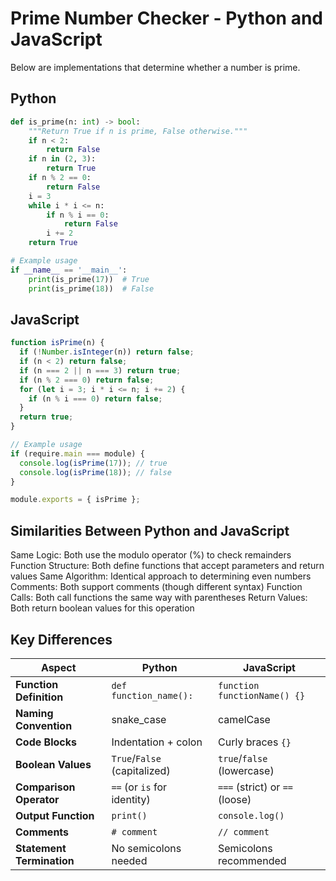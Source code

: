 # Prime Number Checker - Python and JavaScript

Below are implementations that determine whether a number is prime.

## Python
```python
def is_prime(n: int) -> bool:
    """Return True if n is prime, False otherwise."""
    if n < 2:
        return False
    if n in (2, 3):
        return True
    if n % 2 == 0:
        return False
    i = 3
    while i * i <= n:
        if n % i == 0:
            return False
        i += 2
    return True

# Example usage
if __name__ == '__main__':
    print(is_prime(17))  # True
    print(is_prime(18))  # False
```

## JavaScript
```javascript
function isPrime(n) {
  if (!Number.isInteger(n)) return false;
  if (n < 2) return false;
  if (n === 2 || n === 3) return true;
  if (n % 2 === 0) return false;
  for (let i = 3; i * i <= n; i += 2) {
    if (n % i === 0) return false;
  }
  return true;
}

// Example usage
if (require.main === module) {
  console.log(isPrime(17)); // true
  console.log(isPrime(18)); // false
}

module.exports = { isPrime };
```

## Similarities Between Python and JavaScript

Same Logic: Both use the modulo operator (%) to check remainders
Function Structure: Both define functions that accept parameters and return values
Same Algorithm: Identical approach to determining even numbers
Comments: Both support comments (though different syntax)
Function Calls: Both call functions the same way with parentheses
Return Values: Both return boolean values for this operation

## Key Differences

| Aspect                    | Python                       | JavaScript                     |
| ------------------------- | ---------------------------- | ------------------------------ |
| **Function Definition**   | `def function_name():`       | `function functionName() {}`   |
| **Naming Convention**     | snake_case                   | camelCase                      |
| **Code Blocks**           | Indentation + colon          | Curly braces `{}`              |
| **Boolean Values**        | `True`/`False` (capitalized) | `true`/`false` (lowercase)     |
| **Comparison Operator**   | `==` (or `is` for identity)  | `===` (strict) or `==` (loose) |
| **Output Function**       | `print()`                    | `console.log()`                |
| **Comments**              | `# comment`                  | `// comment`                   |
| **Statement Termination** | No semicolons needed         | Semicolons recommended         |





